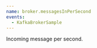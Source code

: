 ```yaml
---
name: broker.messagesInPerSecond
events:
  - KafkaBrokerSample
---
```


Incoming message per second.